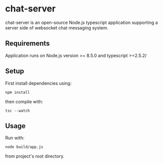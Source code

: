 # chat-server

chat-server is an open-source Node.js typescript application supporting a server side of websocket chat messaging system. 

## Requirements

Application runs on Node.js version >= 8.5.0 and typescript >=2.5.2/

## Setup

First install dependencies using:

`npm install`

then  compile with:

`tsc --watch`

## Usage

Run with:

`node build/app.js`

from project's root directory.
